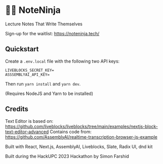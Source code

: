 #  📝🥷 NoteNinja

Lecture Notes That Write Themselves

Sign-up for the waitlist: https://noteninja.tech/

## Quickstart

Create a `.env.local` file with the following two API keys:

```
LIVEBLOCKS_SECRET_KEY=
ASSSEMBLYAI_API_KEY=
```

Then run `yarn install` and `yarn dev`.

(Requires NodeJS and Yarn to be installed)

## Credits

Text Editor is based on: https://github.com/liveblocks/liveblocks/tree/main/examples/nextjs-block-text-editor-advanced
Contains code from: https://github.com/AssemblyAI/realtime-transcription-browser-js-example

Built with React, Next.js, AssemblyAI, Liveblocks, Slate, Radix UI, dnd kit

Built during the HackUPC 2023 Hackathon by Simon Farshid
